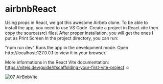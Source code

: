 # airbnbReact

Using props in React, we got this awesome Airbnb clone.
To be able to install the app, you need to use VS Code. Create a project in React vite then copy the source(src) files. After proper installation, you will get the ones I put as Print Screen In the project directory, you can run:

"npm run dev"  Runs the app in the development mode. Open   http://localhost:127.0.0.1 to view it in your browser.

 More informations in the React Vite documentation:  https://vitejs.dev/guide/#scaffolding-your-first-vite-project :relaxed:
 
 
 
 
![07 AirBnbVite](https://user-images.githubusercontent.com/91092822/202562479-f88a96c8-3711-42a0-a965-c8292f344570.PNG)
